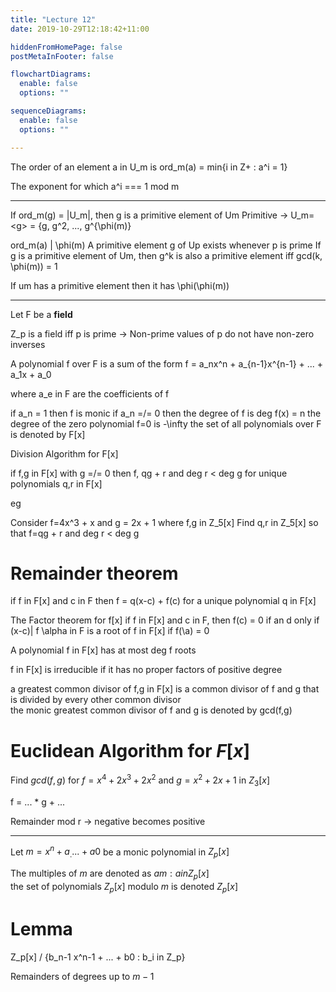 ```yaml
---
title: "Lecture 12"
date: 2019-10-29T12:18:42+11:00

hiddenFromHomePage: false
postMetaInFooter: false

flowchartDiagrams:
  enable: false
  options: ""

sequenceDiagrams: 
  enable: false
  options: ""

---
```


The order of an element a in U_m is ord_m(a) = min{i in Z+ : a^i = 1}

The exponent for which a^i === 1 mod m

---

If ord_m(g) = |U_m|, then g is a primitive element of Um
Primitive -> U_m= \<g> = {g, g^2, ..., g^{\phi(m)}

ord_m(a) | \phi(m)
A primitive element g of Up exists whenever p is prime
If g is a primitive element of Um, then g^k is also a primitive element iff gcd(k, \phi(m)) = 1

If um has a primitive element then it has \phi(\phi(m))

---

Let F be a **field**

Z_p is a field iff p is prime
-> Non-prime values of p do not have non-zero inverses

A polynomial f over F is a sum of the form
f = a_nx^n + a_{n-1}x^{n-1} + ... + a_1x + a_0

where a_e in F are the coefficients of f

if a_n = 1 then f is monic
if a_n =/= 0 then the degree of f is deg f(x) = n
the degree of the zero polynomial f=0 is -\infty
the set of all polynomials over F is denoted by F[x]

Division Algorithm for F[x]

if f,g in F[x] with g =/= 0
then f, qg  + r and deg r < deg g for unique polynomials q,r in F[x]

eg

Consider f=4x^3 + x and g = 2x + 1 where f,g in Z_5[x]
Find q,r in Z_5[x] so that f=qg + r and deg r < deg g


# Remainder theorem

if f in F[x] and c in F
then f = q(x-c) + f(c) for a unique polynomial q in F[x]

The Factor theorem for f[x]
if f in F[x] and c in F, then f(c) = 0 if an d only if (x-c)| f
\alpha in F is a root of f in F[x] if f(\a) = 0


 A polynomial f in F[x] has at most deg f roots

f in F[x] is irreducible if it has no proper factors of positive degree

a greatest common divisor of f,g in F[x] is a common divisor of f and g that is divided by every other common divisor  
the monic greatest common divisor of f and g is denoted by gcd(f,g)

# Euclidean Algorithm for $F[x]$

Find $gcd(f,g)$ for $f=x^4+2x^3+2x^2$ and $g=x^2+2x+1$ in $Z_3[x]$

f = ... * g + ...

Remainder mod r -> negative becomes positive

---

Let $m = x^n + a_ .... + a0$ be a monic polynomial in $Z_p[x]$

The multiples of $m$ are denoted as ${am : a in Z_p[x]}$  
the set of polynomials $Z_p[x]$ modulo $m$ is denoted $Z_p[x]$

# Lemma

Z_p[x] / {b_n-1 x^n-1 + ... + b0 : b_i in Z_p}

Remainders of degrees up to $m-1$